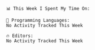 <!--START_SECTION:waka-->
```text
📊 This Week I Spent My Time On: 

💬 Programming Languages: 
No Activity Tracked This Week

🔥 Editors: 
No Activity Tracked This Week
```


<!--END_SECTION:waka-->
